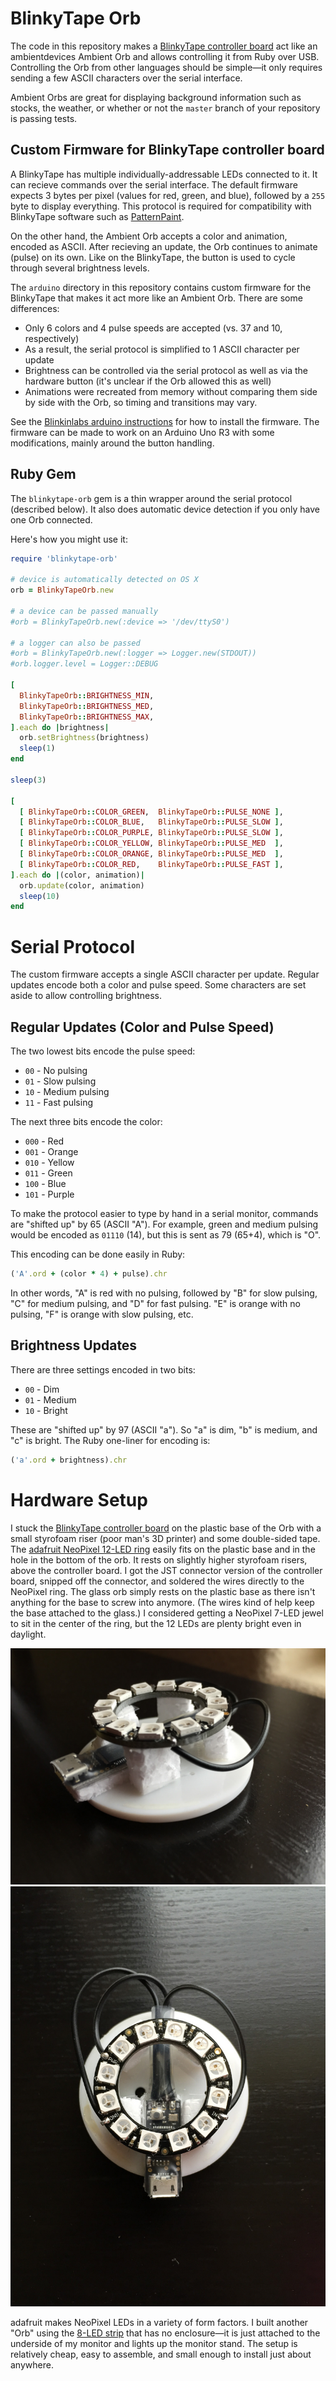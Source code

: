 BlinkyTape Orb
==============

The code in this repository makes a [BlinkyTape controller board](http://blinkinlabs.myshopify.com/collections/frontpage/products/blinkytape-control-board)
act like an ambientdevices Ambient Orb and allows controlling it from Ruby over
USB. Controlling the Orb from other languages should be simple—it only requires
sending a few ASCII characters over the serial interface.

Ambient Orbs are great for displaying background information such as stocks,
the weather, or whether or not the `master` branch of your repository is
passing tests.

## Custom Firmware for BlinkyTape controller board

A BlinkyTape has multiple individually-addressable LEDs connected to it. It can
recieve commands over the serial interface. The default firmware expects 3
bytes per pixel (values for red, green, and blue), followed by a `255` byte to
display everything. This protocol is required for compatibility with BlinkyTape
software such as [PatternPaint](http://blinkinlabs.com/blinkytape/patternpaint/).

On the other hand, the Ambient Orb accepts a color and animation, encoded as
ASCII. After recieving an update, the Orb continues to animate (pulse) on its
own. Like on the BlinkyTape, the button is used to cycle through several
brightness levels.

The `arduino` directory in this repository contains custom firmware for the
BlinkyTape that makes it act more like an Ambient Orb. There are some
differences:

 * Only 6 colors and 4 pulse speeds are accepted (vs. 37 and 10,
   respectively)
 * As a result, the serial protocol is simplified to 1 ASCII character per
   update
 * Brightness can be controlled via the serial protocol as well as via the
   hardware button (it's unclear if the Orb allowed this as well)
 * Animations were recreated from memory without comparing them side by side
   with the Orb, so timing and transitions may vary.

See the [Blinkinlabs arduino instructions](http://blinkinlabs.com/blinkytape/arduino/)
for how to install the firmware. The firmware can be made to work on an Arduino
Uno R3 with some modifications, mainly around the button handling.

## Ruby Gem

The `blinkytape-orb` gem is a thin wrapper around the serial protocol
(described below). It also does automatic device detection if you only have one
Orb connected.

Here's how you might use it:

```ruby
require 'blinkytape-orb'

# device is automatically detected on OS X
orb = BlinkyTapeOrb.new

# a device can be passed manually
#orb = BlinkyTapeOrb.new(:device => '/dev/ttyS0')

# a logger can also be passed
#orb = BlinkyTapeOrb.new(:logger => Logger.new(STDOUT))
#orb.logger.level = Logger::DEBUG

[
  BlinkyTapeOrb::BRIGHTNESS_MIN,
  BlinkyTapeOrb::BRIGHTNESS_MED,
  BlinkyTapeOrb::BRIGHTNESS_MAX,
].each do |brightness|
  orb.setBrightness(brightness)
  sleep(1)
end

sleep(3)

[
  [ BlinkyTapeOrb::COLOR_GREEN,  BlinkyTapeOrb::PULSE_NONE ],
  [ BlinkyTapeOrb::COLOR_BLUE,   BlinkyTapeOrb::PULSE_SLOW ],
  [ BlinkyTapeOrb::COLOR_PURPLE, BlinkyTapeOrb::PULSE_SLOW ],
  [ BlinkyTapeOrb::COLOR_YELLOW, BlinkyTapeOrb::PULSE_MED  ],
  [ BlinkyTapeOrb::COLOR_ORANGE, BlinkyTapeOrb::PULSE_MED  ],
  [ BlinkyTapeOrb::COLOR_RED,    BlinkyTapeOrb::PULSE_FAST ],
].each do |(color, animation)|
  orb.update(color, animation)
  sleep(10)
end
```

# Serial Protocol

The custom firmware accepts a single ASCII character per update. Regular
updates encode both a color and pulse speed. Some characters are set aside to
allow controlling brightness.

## Regular Updates (Color and Pulse Speed)

The two lowest bits encode the pulse speed:

* `00` - No pulsing
* `01` - Slow pulsing
* `10` - Medium pulsing
* `11` - Fast pulsing

The next three bits encode the color:

* `000` - Red
* `001` - Orange
* `010` - Yellow
* `011` - Green
* `100` - Blue
* `101` - Purple

To make the protocol easier to type by hand in a serial monitor, commands are
"shifted up" by 65 (ASCII "A"). For example, green and medium pulsing would be
encoded as `01110` (14), but this is sent as 79 (65+4), which is "O".

This encoding can be done easily in Ruby:

```ruby
('A'.ord + (color * 4) + pulse).chr
```

In other words, "A" is red with no pulsing, followed by "B" for slow pulsing,
"C" for medium pulsing, and "D" for fast pulsing. "E" is orange with no
pulsing, "F" is orange with slow pulsing, etc.

## Brightness Updates

There are three settings encoded in two bits:

* `00` - Dim
* `01` - Medium
* `10` - Bright

These are "shifted up" by 97 (ASCII "a"). So "a" is dim, "b" is medium, and "c"
is bright. The Ruby one-liner for encoding is:

```ruby
('a'.ord + brightness).chr
```

# Hardware Setup

I stuck the [BlinkyTape controller board](http://blinkinlabs.myshopify.com/collections/frontpage/products/blinkytape-control-board)
on the plastic base of the Orb with a small styrofoam riser (poor man's 3D
printer) and some double-sided tape. The [adafruit NeoPixel 12-LED ring](https://www.adafruit.com/product/1643)
easily fits on the plastic base and in the hole in the bottom of the orb. It
rests on slightly higher styrofoam risers, above the controller board. I got
the JST connector version of the controller board, snipped off the connector,
and soldered the wires directly to the NeoPixel ring. The glass orb simply
rests on the plastic base as there isn't anything for the base to screw into
anymore. (The wires kind of help keep the base attached to the glass.) I
considered getting a NeoPixel 7-LED jewel to sit in the center of the ring, but
the 12 LEDs are plenty bright even in daylight.

![Hardware, Side View](https://raw.githubusercontent.com/jtai/blinkytape-orb/master/hardware/photos/hardware-side.jpg)
![Hardware, Top View](https://raw.githubusercontent.com/jtai/blinkytape-orb/master/hardware/photos/hardware-top.jpg)

adafruit makes NeoPixel LEDs in a variety of form factors. I built another
"Orb" using the [8-LED strip](https://www.adafruit.com/products/1426) that has
no enclosure—it is just attached to the underside of my monitor and lights up
the monitor stand. The setup is relatively cheap, easy to assemble, and small
enough to install just about anywhere.
